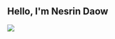 ## Hello, I'm Nesrin Daow

<a href="https://www.linkedin.com/in/nesrin-daow-4229b8243/"><img src="https://img.shields.io/badge/-LinkedIn-0072b1?&style=for-the-badge&logo=linkedin&logoColor=white" /></a>

